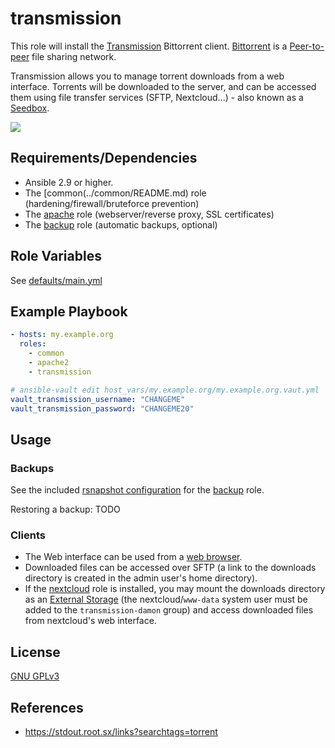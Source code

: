 transmission
=============

This role will install the [Transmission](https://en.wikipedia.org/wiki/Transmission_(BitTorrent_client)) Bittorrent client. [Bittorrent](https://en.wikipedia.org/wiki/BitTorrent) is a [Peer-to-peer](https://en.wikipedia.org/wiki/Peer-to-peer) file sharing network.

Transmission allows you to manage torrent downloads from a web interface. Torrents will be downloaded to the server, and can be accessed them using file transfer services (SFTP, Nextcloud...) - also known as a [Seedbox](https://en.wikipedia.org/wiki/Seedbox).

[![](https://i.imgur.com/blWO4LL.png)](https://i.imgur.com/q1gcHRf.png)


Requirements/Dependencies
------------

- Ansible 2.9 or higher.
- The [common(../common/README.md) role (hardening/firewall/bruteforce prevention)
- The [apache](../apache/README.md) role (webserver/reverse proxy, SSL certificates)
- The [backup](../backup/README.md) role (automatic backups, optional)


Role Variables
--------------

See [defaults/main.yml](defaults/main.yml)



Example Playbook
----------------

```yaml
- hosts: my.example.org
  roles:
    - common
    - apache2
    - transmission

# ansible-vault edit host_vars/my.example.org/my.example.org.vaut.yml
vault_transmission_username: "CHANGEME"
vault_transmission_password: "CHANGEME20"
```

Usage
-----

### Backups

See the included [rsnapshot configuration](templates/etc_rsnapshot.d_transmsssion.conf.j2) for the [backup](../backup) role.

Restoring a backup: TODO


### Clients

- The Web interface can be used from a [web browser](https://www.mozilla.org/en-US/firefox/).
- Downloaded files can be accessed over SFTP (a link to the downloads directory is created in the admin user's home directory).
- If the [nextcloud](../nextcloud) role is installed, you may mount the downloads directory as an [External Storage](https://docs.nextcloud.com/server/latest/admin_manual/configuration_files/external_storage/local.html) (the nextcloud/`www-data` system user must be added to the `transmission-damon` group) and access downloaded files from nextcloud's web interface.


License
-------

[GNU GPLv3](../../LICENSE)


References
-----------------

- https://stdout.root.sx/links?searchtags=torrent

